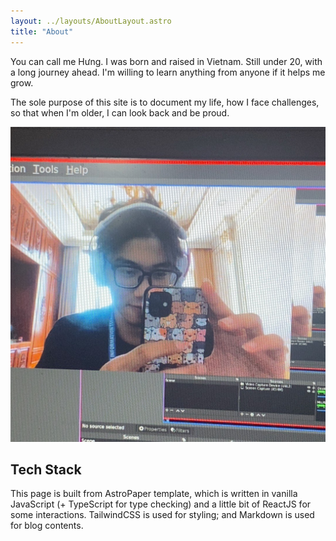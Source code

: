 ```yaml
---
layout: ../layouts/AboutLayout.astro
title: "About"
---
```

You can call me Hưng. I was born and raised in Vietnam. Still under 20, with a long journey ahead. I'm willing to learn anything from anyone if it helps me grow.

The sole purpose of this site is to document my life, how I face challenges, so that when I'm older, I can look back and be proud.

<div>
  <img src="../../src/assets/images/me.jpg" class="sm:w-1/2 mx-auto" alt="coding dev illustration">
</div>

## Tech Stack

This page is built from AstroPaper template, which is written in vanilla JavaScript (+ TypeScript for type checking) and a little bit of ReactJS for some interactions. TailwindCSS is used for styling; and Markdown is used for blog contents.

